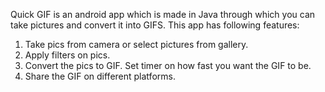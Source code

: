 Quick GIF is an android app which is made in Java through which you can take pictures and convert it into GIFS. This app has following features:
1. Take pics from camera or select pictures from gallery.
2. Apply filters on pics.
3. Convert the pics to GIF. Set timer on how fast you want the GIF to be.
4. Share the GIF on different platforms.
